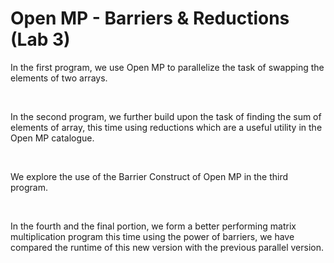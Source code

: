 # Open MP - Barriers & Reductions (Lab 3)

In the first program, we use Open MP to parallelize the task of swapping the elements of two arrays.

<br>

In the second program, we further build upon the task of finding the sum of elements of array, this time using reductions which are a useful utility in the Open MP catalogue.

<br>

We explore the use of the Barrier Construct of Open MP in the third program.

<br>

In the fourth and the final portion, we form a better performing matrix multiplication program this time using the power of barriers, we have compared the runtime of this new version with the previous parallel version.
